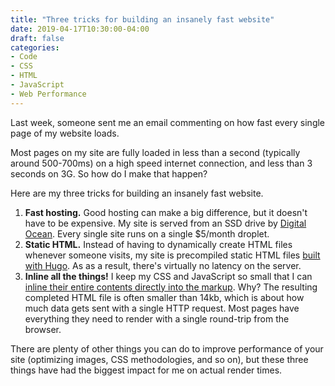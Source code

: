 ```yaml
---
title: "Three tricks for building an insanely fast website"
date: 2019-04-17T10:30:00-04:00
draft: false
categories:
- Code
- CSS
- HTML
- JavaScript
- Web Performance
---
```


Last week, someone sent me an email commenting on how fast every single page of my website loads.

Most pages on my site are fully loaded in less than a second (typically around 500-700ms) on a high speed internet connection, and less than 3 seconds on 3G. So how do I make that happen?

Here are my three tricks for building an insanely fast website.

1. **Fast hosting.** Good hosting can make a big difference, but it doesn't have to be expensive. My site is served from an SSD drive by [Digital Ocean](https://www.digitalocean.com/). Every single site runs on a single $5/month droplet.
2. **Static HTML.** Instead of having to dynamically create HTML files whenever someone visits, my site is precompiled static HTML files [built with Hugo](/static-websites/). As as a result, there's virtually no latency on the server.
3. **Inline all the things!** I keep my CSS and JavaScript so small that I can [inline their entire contents directly into the markup](/inlining-literally-everything-for-better-performance/). Why? The resulting completed HTML file is often smaller than 14kb, which is about how much data gets sent with a single HTTP request. Most pages have everything they need to render with a single round-trip from the browser.

There are plenty of other things you can do to improve performance of your site (optimizing images, CSS methodologies, and so on), but these three things have had the biggest impact for me on actual render times.